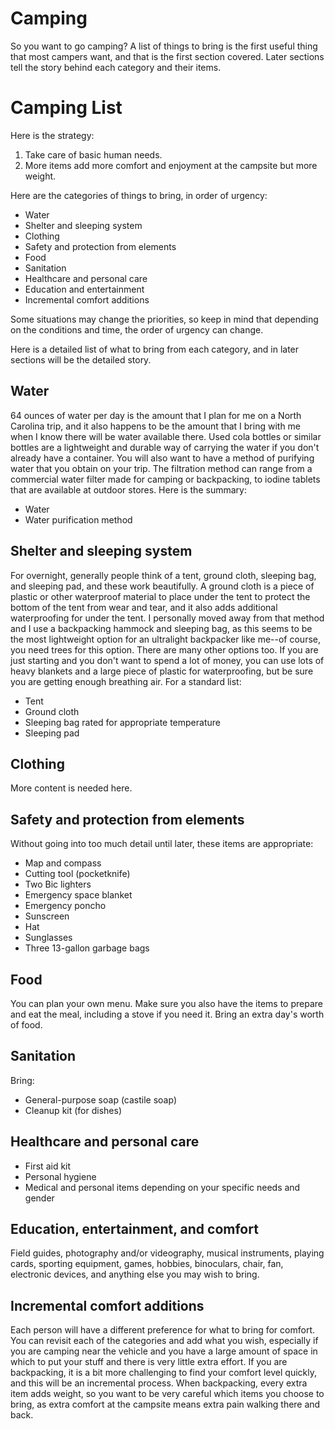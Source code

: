 Camping
===
So you want to go camping?
A list of things to bring is the first useful thing that most campers want, and that is the first section covered.
Later sections tell the story behind each category and their items.

Camping List
===
Here is the strategy:

1. Take care of basic human needs.
2. More items add more comfort and enjoyment at the campsite but more weight.

Here are the categories of things to bring, in order of urgency:
* Water
* Shelter and sleeping system
* Clothing
* Safety and protection from elements
* Food
* Sanitation
* Healthcare and personal care
* Education and entertainment
* Incremental comfort additions

Some situations may change the priorities, so keep in mind that depending on the conditions and time,
the order of urgency can change.

Here is a detailed list of what to bring from each category, and in later sections will be the detailed story.

Water
---
64 ounces of water per day is the amount that I plan for me on a North Carolina trip, 
and it also happens to be the amount that I bring with me when I know there will be water available there.
Used cola bottles or similar bottles are a lightweight and durable way of carrying the water if you don't
already have a container.
You will also want to have a method of purifying water that you obtain on your trip.
The filtration method can range from a commercial water filter made for camping or backpacking, to
iodine tablets that are available at outdoor stores.
Here is the summary:
* Water
* Water purification method

Shelter and sleeping system
---
For overnight, generally people think of a tent, ground cloth, sleeping bag, and sleeping pad,
and these work beautifully.
A ground cloth is a piece of plastic or other waterproof material to place under the tent to protect the bottom
of the tent from wear and tear, and it also adds additional waterproofing for under the tent.
I personally moved away from that method and I use a backpacking hammock and sleeping bag,
as this seems to be the most lightweight option for an ultralight backpacker like me--of course,
you need trees for this option.
There are many other options too. 
If you are just starting and you don't want to spend a lot of money, 
you can use lots of heavy blankets and a large piece of plastic for waterproofing, 
but be sure you are getting enough breathing air.
For a standard list:
* Tent
* Ground cloth
* Sleeping bag rated for appropriate temperature
* Sleeping pad

Clothing
---
More content is needed here.

Safety and protection from elements
---
Without going into too much detail until later, these items are appropriate:
* Map and compass
* Cutting tool (pocketknife)
* Two Bic lighters
* Emergency space blanket
* Emergency poncho
* Sunscreen
* Hat
* Sunglasses
* Three 13-gallon garbage bags

Food
---
You can plan your own menu.
Make sure you also have the items to prepare and eat the meal, including a stove if you need it.
Bring an extra day's worth of food.

Sanitation
---
Bring:
* General-purpose soap (castile soap)
* Cleanup kit (for dishes)

Healthcare and personal care
---
* First aid kit
* Personal hygiene
* Medical and personal items depending on your specific needs and gender

Education, entertainment, and comfort
---
Field guides, photography and/or videography, musical instruments, playing cards, 
sporting equipment, games, hobbies, binoculars, chair, fan, electronic devices,
and anything else you may wish to bring.

Incremental comfort additions
---
Each person will have a different preference for what to bring for comfort.
You can revisit each of the categories and add what you wish,
especially if you are camping near the vehicle and you have a large
amount of space in which to put your stuff and there is very little extra effort.
If you are backpacking, it is a bit more challenging to find your comfort
level quickly, and this will be an incremental process.
When backpacking, every extra item adds weight, so you want to be very
careful which items you choose to bring, as extra comfort at the campsite
means extra pain walking there and back.
